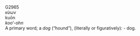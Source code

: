 <body>
  <p>G2965<br>  κύων  <br> kuōn  <br><i>koo‘-ohn </i><br>A primary word; a <i>dog</i> (“hound”), (literally or figuratively): - dog.<br></p>
 </body>